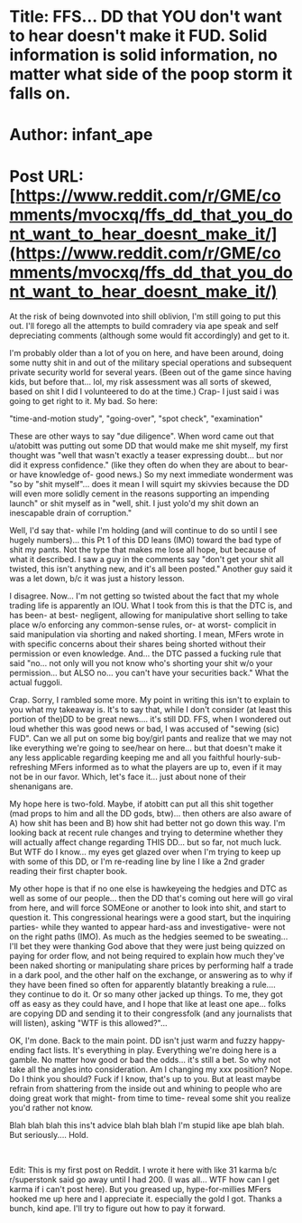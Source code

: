 # Title: FFS... DD that YOU don't want to hear doesn't make it FUD. Solid information is solid information, no matter what side of the poop storm it falls on.
# Author: infant_ape
# Post URL: [https://www.reddit.com/r/GME/comments/mvocxq/ffs_dd_that_you_dont_want_to_hear_doesnt_make_it/](https://www.reddit.com/r/GME/comments/mvocxq/ffs_dd_that_you_dont_want_to_hear_doesnt_make_it/)


At the risk of being downvoted into shill oblivion,  I'm still going to put this out.  I'll forego all the attempts to build comradery via ape speak and self depreciating comments (although some would fit accordingly) and get to it.

I'm probably older than a lot of you on here, and have been around, doing some nutty shit in and out of the military special operations and subsequent private security world for several years.  (Been out of the game since having kids, but before that... lol, my risk assessment was all sorts of skewed, based on shit I did I volunteered to do at the time.)  Crap- I just said i was going to get right to it.  My bad.  So here:

"time-and-motion study", "going-over", "spot check", "examination"

These are other ways to say "due diligence".  When word came out that u/atobitt was putting out some DD that would make me shit myself, my first thought was "well that wasn't exactly a teaser expressing doubt... but nor did it express confidence." (like they often do when they are about to bear- or have knowledge of- good news.)  So my next immediate wonderment was "so by "shit myself"... does it mean I will squirt my skivvies because the DD will even more solidly cement in the reasons supporting an impending launch" or shit myself as in "well, shit.  I just yolo'd my shit down an inescapable drain of corruption."

Well, I'd say that- while I'm holding (and will continue to do so until I see hugely numbers)... this Pt 1 of this DD leans (IMO) toward the bad type of shit my pants.   Not the type that makes me lose all hope, but because of what it described. I saw a guy in the comments say "don't get your shit all twisted, this isn't anything new, and it's all been posted."  Another guy said it was a let down, b/c it was just a history lesson.

I disagree.  Now... I'm not getting so twisted about  the fact that my whole trading life is apparently an IOU.  What I took from this is that the DTC is, and has been- at best- negligent, allowing for manipulative short selling to take place w/o enforcing any common-sense rules, or- at worst- complicit in said manipulation via shorting and naked shorting.  I mean, MFers wrote in with specific concerns about their shares being shorted without their permission or even knowledge.  And... the DTC passed a fucking rule that said "no... not only will you not know who's shorting your shit w/o your permission... but ALSO no... you can't have your securities back."  What the actual fuggoli.

Crap.  Sorry, I rambled some more.  My point in writing this isn't to explain to you what my takeaway is. It's to say that, while I don't consider (at least this portion of the)DD to be great news.... it's still DD.  FFS, when I wondered out loud whether this was good news or bad, I was accused of "sewing (sic) FUD".  Can we all put on some big boy/girl pants and realize that we may not like everything we're going to see/hear on here... but that doesn't make it any less applicable regarding keeping me and all you faithful hourly-sub-refreshing MFers informed as to what the players are up to, even if it may not be in our favor.  Which, let's face it... just about none of their shenanigans are.

My hope here is two-fold.  Maybe, if atobitt can put all this shit together (mad props to him and all the DD gods, btw)... then others are also aware of A) how shit has been and B) how shit had better not go down this way.  I'm looking back at recent rule changes and trying to determine whether they will actually affect change regarding THIS DD... but so far, not much luck.  But WTF do I know... my eyes get glazed over when I'm trying to keep up with some of this DD, or I'm re-reading line by line I like a 2nd grader reading their first chapter book.

My other hope is that if no one else is hawkeyeing the hedgies and DTC as well as some of our people... then the DD that's coming out here will go viral from here, and will force SOMEone or another to look into shit, and start to question it.  This congressional hearings were a good start, but the inquiring parties- while they wanted to appear hard-ass and investigative- were not on the right paths (IMO). As much as the hedgies seemed to be sweating... I'll bet they were thanking God above that they were just being quizzed on paying for order flow, and not being required to explain how much they've been naked shorting or manipulating share prices by performing half a trade in a dark pool, and the other half on the exchange, or answering as to why if they have been fined so often for apparently blatantly breaking a rule.... they continue to do it.  Or so many other jacked up things.  To me, they got off as easy as they could have, and I hope that like at least one ape... folks are copying DD and sending it to their congressfolk (and any journalists that will listen), asking "WTF is this allowed?"...

OK, I'm done.  Back to the main point.  DD isn't just warm and fuzzy happy-ending fact lists.  It's everything in play.   Everything we're doing here is a gamble.  No matter how good or bad the odds... it's still a bet.  So why not take all the angles into consideration.  Am I changing my xxx position?  Nope.  Do I think you should? Fuck if I know, that's up to you.  But at least maybe refrain from shattering from the inside out and whining to  people who are doing great work that might- from time to time- reveal some shit you realize you'd rather not know.

Blah blah blah this ins't advice blah blah blah I'm stupid like ape blah blah.   But seriously....   Hold.

&#x200B;

Edit: This is my first post on Reddit.  I wrote it here with like 31 karma b/c r/superstonk said go away until I had 200.  (I was all... WTF how can I get karma if i can't post here).  But you greased up, hype-for-millies MFers hooked me up here and I appreciate it.  especially the gold I got.  Thanks a bunch, kind ape.  I'll try to figure out how to pay it forward. 